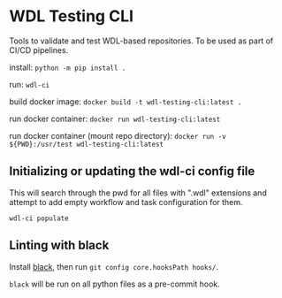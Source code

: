 # WDL Testing CLI

Tools to validate and test WDL-based repositories. To be used as part of CI/CD pipelines.

install: `python -m pip install .`

run: `wdl-ci`

build docker image: `docker build -t wdl-testing-cli:latest .`

run docker container: `docker run wdl-testing-cli:latest`

run docker container (mount repo directory): `docker run -v ${PWD}:/usr/test wdl-testing-cli:latest`


## Initializing or updating the wdl-ci config file

This will search through the pwd for all files with ".wdl" extensions and attempt to add empty workflow and task configuration for them.

`wdl-ci populate`


## Linting with black

Install [black](https://github.com/psf/black), then run `git config core.hooksPath hooks/`.

`black` will be run on all python files as a pre-commit hook.
